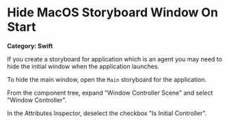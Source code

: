 # Hide MacOS Storyboard Window On Start

__Category: Swift__

If you create a storyboard for application which is an agent you may need to hide the initial window when the application launches.

To hide the main window, open the `Main` storyboard for the application.

From the component tree, expand "Window Controller Scene" and select "Window Controller".

In the Attributes Inspector, deselect the checkbox "Is Initial Controller".
